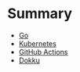 # Summary

- [Go](./go.md)
- [Kubernetes](./kubernetes.md)
- [GitHub Actions](./github-actions.md)
- [Dokku](./dokku.md)
